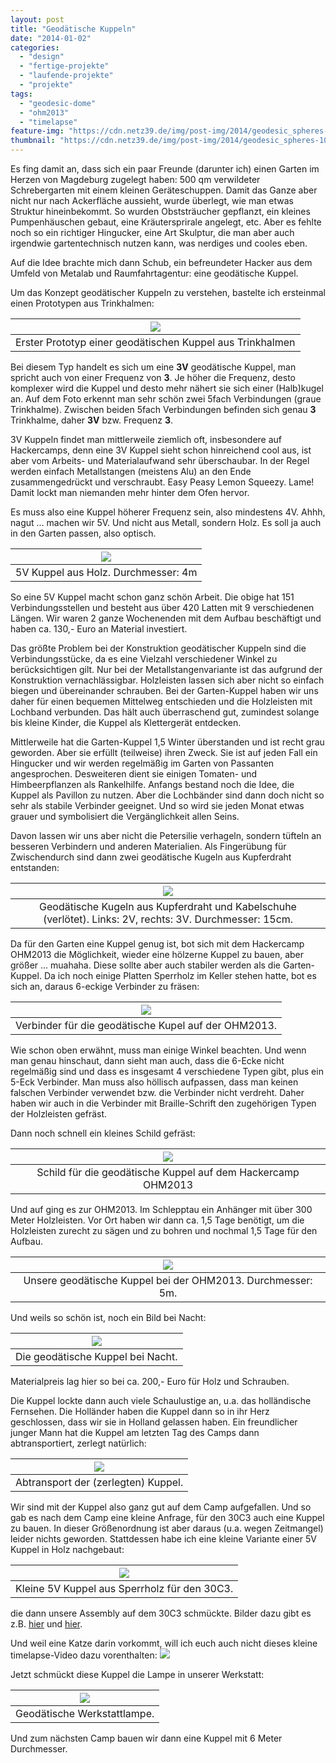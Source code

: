 ```yaml
---
layout: post
title: "Geodätische Kuppeln"
date: "2014-01-02"
categories: 
  - "design"
  - "fertige-projekte"
  - "laufende-projekte"
  - "projekte"
tags: 
  - "geodesic-dome"
  - "ohm2013"
  - "timelapse"
feature-img: "https://cdn.netz39.de/img/post-img/2014/geodesic_spheres-1000x486.jpg"
thumbnail: "https://cdn.netz39.de/img/post-img/2014/geodesic_spheres-1000x486.jpg"
---
```


Es fing damit an, dass sich ein paar Freunde (darunter ich) einen Garten im Herzen von Magdeburg zugelegt haben: 500 qm verwildeter Schrebergarten mit einem kleinen Geräteschuppen. Damit das Ganze aber nicht nur nach Ackerfläche aussieht, wurde überlegt, wie man etwas Struktur hineinbekommt. So wurden Obststräucher gepflanzt, ein kleines Pumpenhäuschen gebaut, eine Kräutersprirale angelegt, etc. Aber es fehlte noch so ein richtiger Hingucker, eine Art Skulptur, die man aber auch irgendwie gartentechnisch nutzen kann, was nerdiges und cooles eben.

Auf die Idee brachte mich dann Schub, ein befreundeter Hacker aus dem Umfeld von Metalab und Raumfahrtagentur: eine geodätische Kuppel.

Um das Konzept geodätischer Kuppeln zu verstehen, bastelte ich ersteinmal einen Prototypen aus Trinkhalmen: 

| ![](https://cdn.netz39.de/img/post-img/2014/geodesicdome_poc1.jpg) |
|:--:|
| Erster Prototyp einer geodätischen Kuppel aus Trinkhalmen | 

Bei diesem Typ handelt es sich um eine **3V** geodätische Kuppel, man spricht auch von einer Frequenz von **3**. Je höher die Frequenz, desto komplexer wird die Kuppel und desto mehr nähert sie sich einer (Halb)kugel an. Auf dem Foto erkennt man sehr schön zwei 5fach Verbindungen (graue Trinkhalme). Zwischen beiden 5fach Verbindungen befinden sich genau **3** Trinkhalme, daher **3V** bzw. Frequenz **3**.

3V Kuppeln findet man mittlerweile ziemlich oft, insbesondere auf Hackercamps, denn eine 3V Kuppel sieht schon hinreichend cool aus, ist aber vom Arbeits- und Materialaufwand sehr überschaubar. In der Regel werden einfach Metallstangen (meistens Alu) an den Ende zusammengedrückt und verschraubt. Easy Peasy Lemon Squeezy. Lame! Damit lockt man niemanden mehr hinter dem Ofen hervor.

Es muss also eine Kuppel höherer Frequenz sein, also mindestens 4V. Ahhh, nagut ... machen wir 5V. Und nicht aus Metall, sondern Holz. Es soll ja auch in den Garten passen, also optisch. 

| ![](https://cdn.netz39.de/img/post-img/2014/geodesicdome_garden.jpg) |
|:--:|
| 5V Kuppel aus Holz. Durchmesser: 4m |

So eine 5V Kuppel macht schon ganz schön Arbeit. Die obige hat 151 Verbindungsstellen und besteht aus über 420 Latten mit 9 verschiedenen Längen. Wir waren 2 ganze Wochenenden mit dem Aufbau beschäftigt und haben ca. 130,- Euro an Material investiert.

Das größte Problem bei der Konstruktion geodätischer Kuppeln sind die Verbindungsstücke, da es eine Vielzahl verschiedener Winkel zu berücksichtigen gilt. Nur bei der Metallstangenvariante ist das aufgrund der Konstruktion vernachlässigbar. Holzleisten lassen sich aber nicht so einfach biegen und übereinander schrauben. Bei der Garten-Kuppel haben wir uns daher für einen bequemen Mittelweg entschieden und die Holzleisten mit Lochband verbunden. Das hält auch überraschend gut, zumindest solange bis kleine Kinder, die Kuppel als Klettergerät entdecken.

Mittlerweile hat die Garten-Kuppel 1,5 Winter überstanden und ist recht grau geworden. Aber sie erfüllt (teilweise) ihren Zweck. Sie ist auf jeden Fall ein Hingucker und wir werden regelmäßig im Garten von Passanten angesprochen. Desweiteren dient sie einigen Tomaten- und Himbeerpflanzen als Rankelhilfe. Anfangs bestand noch die Idee, die Kuppel als Pavillon zu nutzen. Aber die Lochbänder sind dann doch nicht so sehr als stabile Verbinder geeignet. Und so wird sie jeden Monat etwas grauer und symbolisiert die Vergänglichkeit allen Seins.

Davon lassen wir uns aber nicht die Petersilie verhageln, sondern tüfteln an besseren Verbindern und anderen Materialien. Als Fingerübung für Zwischendurch sind dann zwei geodätische Kugeln aus Kupferdraht entstanden: 

| ![](https://cdn.netz39.de/img/post-img/2014/geodesic_spheres.jpg) |
|:--:|
| Geodätische Kugeln aus Kupferdraht und Kabelschuhe (verlötet). Links: 2V, rechts: 3V. Durchmesser: 15cm. |

Da für den Garten eine Kuppel genug ist, bot sich mit dem Hackercamp OHM2013 die Möglichkeit, wieder eine hölzerne Kuppel zu bauen, aber größer ... muahaha. Diese sollte aber auch stabiler werden als die Garten-Kuppel. Da ich noch einige Platten Sperrholz im Keller stehen hatte, bot es sich an, daraus 6-eckige Verbinder zu fräsen:

| ![](https://cdn.netz39.de/img/post-img/2014/20130720-181449.jpg) |
|:--:|
| Verbinder für die geodätische Kupel auf der OHM2013. |

Wie schon oben erwähnt, muss man einige Winkel beachten. Und wenn man genau hinschaut, dann sieht man auch, dass die 6-Ecke nicht regelmäßig sind und dass es insgesamt 4 verschiedene Typen gibt, plus ein 5-Eck Verbinder. Man muss also höllisch aufpassen, dass man keinen falschen Verbinder verwendet bzw. die Verbinder nicht verdreht. Daher haben wir auch in die Verbinder mit Braille-Schrift den zugehörigen Typen der Holzleisten gefräst.

Dann noch schnell ein kleines Schild gefräst: 

| ![](https://cdn.netz39.de/img/post-img/2014/20130724-190308.jpg) |
|:--:|
| Schild für die geodätische Kuppel auf dem Hackercamp OHM2013 |

Und auf ging es zur OHM2013. Im Schlepptau ein Anhänger mit über 300 Meter Holzleisten. Vor Ort haben wir dann ca. 1,5 Tage benötigt, um die Holzleisten zurecht zu sägen und zu bohren und nochmal 1,5 Tage für den Aufbau.

| ![](https://cdn.netz39.de/img/post-img/2014/20130731-143710.jpg) |
|:--:|
| Unsere geodätische Kuppel bei der OHM2013. Durchmesser: 5m. |

Und weils so schön ist, noch ein Bild bei Nacht:

| ![](https://cdn.netz39.de/img/post-img/2014/20130731-220605.jpg) |
|:--:|
| Die geodätische Kuppel bei Nacht. |

Materialpreis lag hier so bei ca. 200,- Euro für Holz und Schrauben.

Die Kuppel lockte dann auch viele Schaulustige an, u.a. das holländische Fernsehen. Die Holländer haben die Kuppel dann so in ihr Herz geschlossen, dass wir sie in Holland gelassen haben. Ein freundlicher junger Mann hat die Kuppel am letzten Tag des Camps dann abtransportiert, zerlegt natürlich:

| ![](https://cdn.netz39.de/img/post-img/2014/20130804-111752.jpg) |
|:--:|
| Abtransport der (zerlegten) Kuppel. |

Wir sind mit der Kuppel also ganz gut auf dem Camp aufgefallen. Und so gab es nach dem Camp eine kleine Anfrage, für den 30C3 auch eine Kuppel zu bauen. In dieser Größenordnung ist aber daraus (u.a. wegen Zeitmangel) leider nichts geworden. Stattdessen habe ich eine kleine Variante einer 5V Kuppel in Holz nachgebaut:

| ![](https://cdn.netz39.de/img/post-img/2014/IMG_20131222_190226453.jpg) |
|:--:|
| Kleine 5V Kuppel aus Sperrholz für den 30C3. |

die dann unsere Assembly auf dem 30C3 schmückte. Bilder dazu gibt es z.B. [hier](https://twitter.com/netz39/status/416548033376313345) und [hier](https://twitter.com/netz39/status/417655148673245184).

Und weil eine Katze darin vorkommt, will ich euch auch nicht dieses kleine timelapse-Video dazu vorenthalten:
[![](https://vumbnail.com/82518268.jpg)](http://vimeo.com/82518268)

Jetzt schmückt diese Kuppel die Lampe in unserer Werkstatt: 

| ![](https://cdn.netz39.de/img/post-img/2014/6990_5434_960.jpeg) |
|:--:|
| Geodätische Werkstattlampe. |

Und zum nächsten Camp bauen wir dann eine Kuppel mit 6 Meter Durchmesser.
